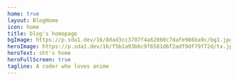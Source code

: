 ```yaml
---
home: true
layout: BlogHome
icon: home
title: blog's homepage
bgImage: https://p.sda1.dev/16/8dad3cc3707f4a62860c7dafe986ba9c/bg1.jpg
heroImage: https://p.sda1.dev/16/f5b1a93b6c9f6581d6f2adf9df79f72d/tx.jpg
heroText: sht's home
heroFullScreen: true
tagline: A coder who loves anime
---
```



